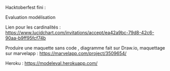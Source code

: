 Hacktoberfest fini :

Evaluation modélisation

Lien pour les cardinalités : https://www.lucidchart.com/invitations/accept/ea42a9bc-79d8-42c6-90aa-b9ff95fcf74b

Produire une maquette sans code , diagramme fait sur Draw.io, maquettage sur marvelapp : https://marvelapp.com/project/3509654/


Heroku : https://modeleval.herokuapp.com/